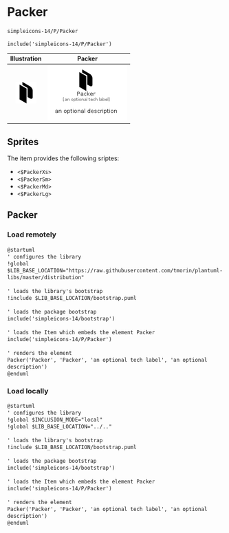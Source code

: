 # Packer


```text
simpleicons-14/P/Packer
```

```text
include('simpleicons-14/P/Packer')
```



| Illustration | Packer |
| :---: | :---: |
| ![illustration for Illustration](../../simpleicons-14/P/Packer.png) | ![illustration for Packer](../../simpleicons-14/P/Packer.Local.png) |



## Sprites
The item provides the following sriptes:

- `<$PackerXs>`
- `<$PackerSm>`
- `<$PackerMd>`
- `<$PackerLg>`





## Packer

### Load remotely
```plantuml
@startuml
' configures the library
!global $LIB_BASE_LOCATION="https://raw.githubusercontent.com/tmorin/plantuml-libs/master/distribution"

' loads the library's bootstrap
!include $LIB_BASE_LOCATION/bootstrap.puml

' loads the package bootstrap
include('simpleicons-14/bootstrap')

' loads the Item which embeds the element Packer
include('simpleicons-14/P/Packer')

' renders the element
Packer('Packer', 'Packer', 'an optional tech label', 'an optional description')
@enduml
```

### Load locally
```plantuml
@startuml
' configures the library
!global $INCLUSION_MODE="local"
!global $LIB_BASE_LOCATION="../.."

' loads the library's bootstrap
!include $LIB_BASE_LOCATION/bootstrap.puml

' loads the package bootstrap
include('simpleicons-14/bootstrap')

' loads the Item which embeds the element Packer
include('simpleicons-14/P/Packer')

' renders the element
Packer('Packer', 'Packer', 'an optional tech label', 'an optional description')
@enduml
```

